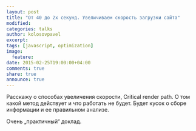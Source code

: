 ```yaml
---
layout: post
title: "От 40 до 2х секунд. Увеличиваем скорость загрузки сайта"
modified:
categories: talks
author: kolosovpavel
excerpt:
tags: [javascript, optimization]
image:
  feature:
date: 2015-02-25T19:00:00+04:00
comments: true
share: true
announce: true
---
```


Расскажу о способах увеличения скорости, Critical render path. 
О том какой метод действует и что работать не будет. 
Будет кусок о сборе информации и ее правильном анализе.

Очень &#8222;практичный&#8220; доклад.

